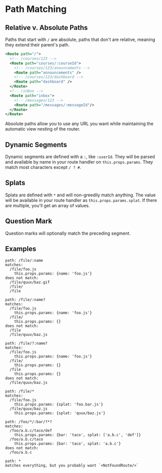 Path Matching
=============

Relative v. Absolute Paths
--------------------------

Paths that start with `/` are absolute, paths that don't are relative,
meaning they extend their parent's path.

```xml
<Route path="/">
  <!-- /courses/123 -->
  <Route path="courses/:courseId">
    <!-- /courses/123/anouncements -->
    <Route path="announcements" />
    <!-- /courses/123/dashboard -->
    <Route path="dashboard" />
  </Route>
  <!-- /inbox -->
  <Route path="inbox">
    <!-- /messages/123 -->
    <Route path="/messages/:messageId"/>
  </Route>
</Route>
```

Absolute paths allow you to use any URL you want while maintaining the
automatic view nesting of the router.

Dynamic Segments
----------------

Dynamic segments are defined with a `:`, like `:userId`. They will be
parsed and available by name in your route handler on
`this.props.params`. They match most characters except `/ ? #`.

Splats
------

Splats are defined with `*` and will non-greedily match anything. The
value will be available in your route handler as
`this.props.params.splat`. If there are multiple, you'll get an array of
values.

Question Mark
-------------

Question marks will optionally match the preceding segment.

Examples
--------

```
path: /file/:name
matches:
  /file/foo.js
    this.props.params: {name: 'foo.js'}
does not match:
  /file/quux/baz.gif
  /file/
  /file

path: /file/:name?
matches:
  /file/foo.js
    this.props.params: {name: 'foo.js'}
  /file/
    this.props.params: {}
does not match:
  /file
  /file/quux/baz.js

path: /file/?:name?
matches:
  /file/foo.js
    this.props.params: {name: 'foo.js'}
  /file/
    this.props.params: {}
  /file
    this.props.params: {}
does not match:
  /file/quux/baz.js

path: /file/*
matches:
  /file/foo.js
    this.props.params: {splat: 'foo.bar.js'}
  /file/quux/baz.js
    this.props.params: {splat: 'quux/baz.js'}

path: /foo/*/:bar/?*?
matches:
  /foo/a.b.c/taco/def
    this.props.params: {bar: 'taco', splat: ['a.b.c', 'def']}
  /foo/a.b.c/taco
    this.props.params: {bar: 'taco', splat: 'a.b.c'}
does not match:
  /foo/a.b.c

path: *
matches everything, but you probably want `<NotFoundRoute/>`
```

